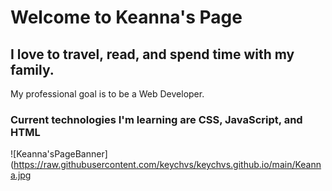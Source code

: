 # Welcome to Keanna's Page
## I love to travel, read, and spend time with my family.  
My professional goal is to be a Web Developer.
### Current technologies I'm learning are CSS, JavaScript, and HTML

![Keanna'sPageBanner](https://raw.githubusercontent.com/keychvs/keychvs.github.io/main/Keanna.jpg
